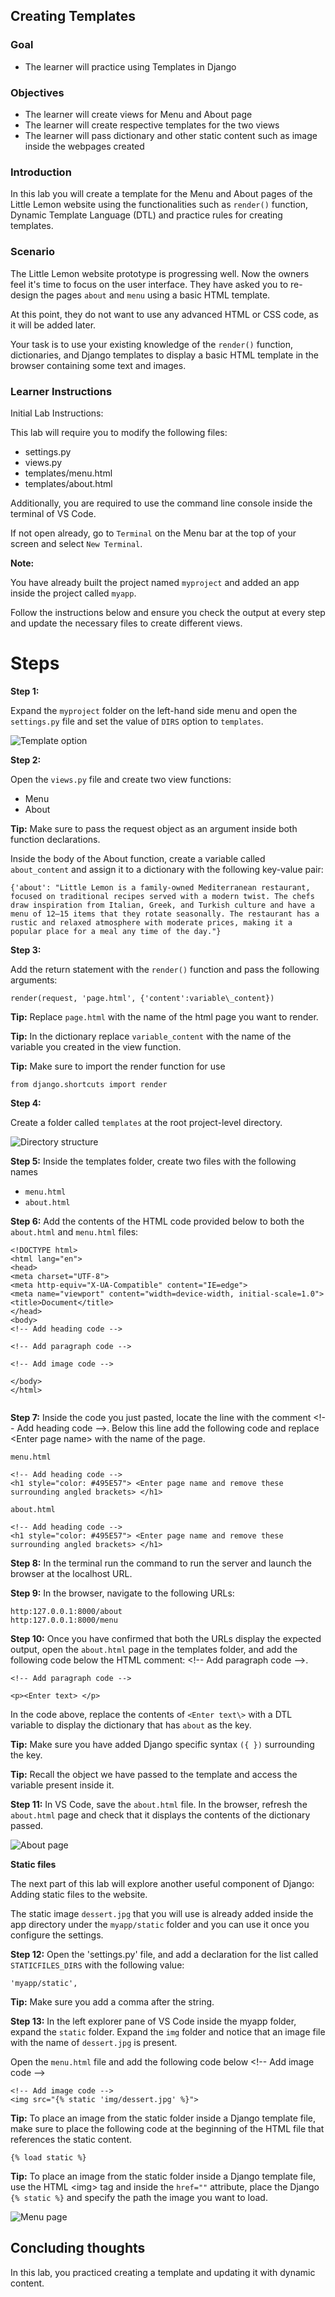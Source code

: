 ## Creating Templates


### **Goal**

- The learner will practice using Templates in Django

### **Objectives**

- The learner will create views for Menu and About page
- The learner will create respective templates for the two views
- The learner will pass dictionary and other static content such as image inside the webpages created


### **Introduction**

In this lab you will create a template for the Menu and About pages of the Little Lemon website using the functionalities such as ```render()``` function, Dynamic Template Language (DTL) and practice rules for creating templates.

### **Scenario**

The Little Lemon website prototype is progressing well. Now the owners feel it's time to focus on the user interface. They have asked you to re-design the pages ```about``` and ```menu``` using a basic HTML template.

At this point, they do not want to use any advanced HTML or CSS code, as it will be added later.

Your task is to use your existing knowledge of the ```render()``` function, dictionaries, and Django templates to display a basic HTML template in the browser containing some text and images.


### **Learner Instructions**

Initial Lab Instructions:

This lab will require you to modify the following files:

- settings.py
- views.py
- templates/menu.html
- templates/about.html

Additionally, you are required to use the command line console inside the terminal of VS Code.

If not open already, go to ```Terminal``` on the Menu bar at the top of your screen and select ```New Terminal```.

**Note:**

You have already built the project named ```myproject``` and added an app inside the project called ```myapp```.


Follow the instructions below and ensure you check the output at every step and update the necessary files to create different views.

# **Steps**

**Step 1:**

Expand the ```myproject``` folder on the left-hand side menu and open the ```settings.py``` file and set the value of ```DIRS``` option to ```templates```.

![Template option](assets/templates.png)

**Step 2:**

Open the ```views.py``` file and create two view functions:

- Menu
- About

**Tip:** Make sure to pass the request object as an argument inside both function declarations.

Inside the body of the About function, create a variable called ```about_content``` and assign it to a dictionary with the following key-value pair:
```
{'about': "Little Lemon is a family-owned Mediterranean restaurant, focused on traditional recipes served with a modern twist. The chefs draw inspiration from Italian, Greek, and Turkish culture and have a menu of 12–15 items that they rotate seasonally. The restaurant has a rustic and relaxed atmosphere with moderate prices, making it a popular place for a meal any time of the day."} 
```
**Step 3:**

Add the return statement with the ```render()``` function and pass the following arguments:
```
render(request, 'page.html', {'content':variable\_content})
```

**Tip:** Replace ```page.html``` with the name of the html page you want to render.

**Tip:** In the dictionary replace ```variable_content``` with the name of the variable you created in the view function.

**Tip:** Make sure to import the render function for use
```
from django.shortcuts import render
```

**Step 4:**

Create a folder called ```templates``` at the root project-level directory. 

![Directory structure](assets/files.png)

**Step 5:**
Inside the templates folder, create two files with the following names

- ```menu.html```
- ```about.html```

**Step 6:**
Add the contents of the HTML code provided below to both the ```about.html``` and ```menu.html``` files:
```
<!DOCTYPE html>
<html lang="en">
<head>
<meta charset="UTF-8">
<meta http-equiv="X-UA-Compatible" content="IE=edge">
<meta name="viewport" content="width=device-width, initial-scale=1.0">
<title>Document</title>
</head>
<body>
<!-- Add heading code -->

<!-- Add paragraph code -->

<!-- Add image code -->

</body>
</html>


```

**Step 7:**
Inside the code you just pasted, locate the line with the comment \<!-- Add heading code --\>. Below this line add the following code and replace \<Enter page name\> with the name of the page.

```menu.html``` 
```
<!-- Add heading code -->
<h1 style="color: #495E57"> <Enter page name and remove these surrounding angled brackets> </h1>
```

```about.html```
```
<!-- Add heading code -->
<h1 style="color: #495E57"> <Enter page name and remove these surrounding angled brackets> </h1>
```

**Step 8:**
In the terminal run the command to run the server and launch the browser at the localhost URL.

**Step 9:**
In the browser, navigate to the following URLs:
```
http:127.0.0.1:8000/about
http:127.0.0.1:8000/menu 
```

**Step 10:**
Once you have confirmed that both the URLs display the expected output, open the ```about.html``` page in the templates folder, and add the following code below the HTML comment: <!-- Add paragraph code --\>.

```
<!-- Add paragraph code -->

<p><Enter text> </p>
```

In the code above, replace the contents of ```<Enter text\>``` with a DTL variable to display the dictionary that has ```about``` as the key.

**Tip:** Make sure you have added Django specific syntax ```({ })``` surrounding the key.

**Tip:** Recall the object we have passed to the template and access the variable present inside it.

**Step 11:**
In VS Code, save the ```about.html``` file. In the browser, refresh the ```about.html``` page and check that it displays the contents of the dictionary passed.

![About page](assets/about.png)

**Static files**

The next part of this lab will explore another useful component of Django: Adding static files to the website.

The static image ```dessert.jpg``` that you will use is already added inside the app directory under the ```myapp/static``` folder and you can use it once you configure the settings.

**Step 12:**
Open the 'settings.py' file, and add a declaration for the list called ```STATICFILES_DIRS``` with the following value:

```
'myapp/static',
```
**Tip:** Make sure you add a comma after the string.

**Step 13:**
In the left explorer pane of VS Code inside the myapp folder, expand the ```static``` folder. Expand the ```img``` folder and notice that an image file with the name of ```dessert.jpg``` is present.

Open the ```menu.html``` file and add the following code below \<!-- Add image code --\>
```
<!-- Add image code -->
<img src="{% static 'img/dessert.jpg' %}">

```

**Tip:** To place an image from the static folder inside a Django template file, make sure to place the following code at the beginning of the HTML file that references the static content.

```
{% load static %}
```

**Tip:** To place an image from the static folder inside a Django template file, use the HTML \<img\> tag and inside the ```href=""``` attribute, place the Django ```{% static %}``` and specify the path the image you want to load.

![Menu page](assets/menu.png)

## **Concluding thoughts**

In this lab, you practiced creating a template and updating it with dynamic content.